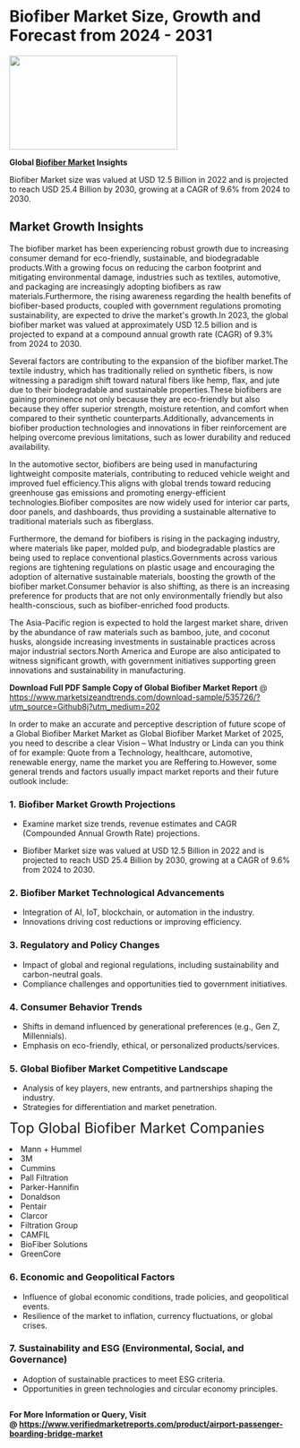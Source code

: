 <H1>Biofiber Market Size, Growth and Forecast from 2024 - 2031</H1><img class="aligncenter size-medium wp-image-584254" src="https://thirdeyenews.in/wp-content/uploads/2024/09/Global-Market-Research-300x168.jpeg" alt="" width="300" height="168" /><p><strong>Global&nbsp;<a href="https://www.marketsizeandtrends.com/download-sample/535726/?utm_source=Github8j?utm_medium=202">Biofiber Market</a> Insights</strong></p><p>Biofiber Market size was valued at USD 12.5 Billion in 2022 and is projected to reach USD 25.4 Billion by 2030, growing at a CAGR of 9.6% from 2024 to 2030.</p><p><h2>Market Growth Insights</h2> <p>The biofiber market has been experiencing robust growth due to increasing consumer demand for eco-friendly, sustainable, and biodegradable products.With a growing focus on reducing the carbon footprint and mitigating environmental damage, industries such as textiles, automotive, and packaging are increasingly adopting biofibers as raw materials.Furthermore, the rising awareness regarding the health benefits of biofiber-based products, coupled with government regulations promoting sustainability, are expected to drive the market's growth.In 2023, the global biofiber market was valued at approximately USD 12.5 billion and is projected to expand at a compound annual growth rate (CAGR) of 9.3% from 2024 to 2030.</p> <p>Several factors are contributing to the expansion of the biofiber market.The textile industry, which has traditionally relied on synthetic fibers, is now witnessing a paradigm shift toward natural fibers like hemp, flax, and jute due to their biodegradable and sustainable properties.These biofibers are gaining prominence not only because they are eco-friendly but also because they offer superior strength, moisture retention, and comfort when compared to their synthetic counterparts.Additionally, advancements in biofiber production technologies and innovations in fiber reinforcement are helping overcome previous limitations, such as lower durability and reduced availability.</p> <p>In the automotive sector, biofibers are being used in manufacturing lightweight composite materials, contributing to reduced vehicle weight and improved fuel efficiency.This aligns with global trends toward reducing greenhouse gas emissions and promoting energy-efficient technologies.Biofiber composites are now widely used for interior car parts, door panels, and dashboards, thus providing a sustainable alternative to traditional materials such as fiberglass.</p> <p>Furthermore, the demand for biofibers is rising in the packaging industry, where materials like paper, molded pulp, and biodegradable plastics are being used to replace conventional plastics.Governments across various regions are tightening regulations on plastic usage and encouraging the adoption of alternative sustainable materials, boosting the growth of the biofiber market.Consumer behavior is also shifting, as there is an increasing preference for products that are not only environmentally friendly but also health-conscious, such as biofiber-enriched food products.</p> <p>The Asia-Pacific region is expected to hold the largest market share, driven by the abundance of raw materials such as bamboo, jute, and coconut husks, alongside increasing investments in sustainable practices across major industrial sectors.North America and Europe are also anticipated to witness significant growth, with government initiatives supporting green innovations and sustainability in manufacturing.</p> <p><span class=""><strong>Download Full PDF Sample Copy of Global Biofiber Market Report</strong> @ <a href="https://www.marketsizeandtrends.com/download-sample/535726/?utm_source=Github8j?utm_medium=202" target="_blank">https://www.marketsizeandtrends.com/download-sample/535726/?utm_source=Github8j?utm_medium=202</a></span></p><p>In order to make an accurate and perceptive description of future scope of a Global&nbsp;Biofiber Market Market as Global&nbsp;Biofiber Market Market of 2025, you need to describe a clear Vision &ndash; What Industry or Linda can you think of for example: Quote from a Technology, healthcare, automotive, renewable energy, name the market you are Reffering to.However, some general trends and factors usually impact market reports and their future outlook include:</p><h3>1.&nbsp;<strong>Biofiber Market Growth Projections</strong></h3><ul><li>Examine market size trends, revenue estimates and CAGR (Compounded Annual Growth Rate) projections.</li><li><p>Biofiber Market size was valued at USD 12.5 Billion in 2022 and is projected to reach USD 25.4 Billion by 2030, growing at a CAGR of 9.6% from 2024 to 2030.</p></li></ul><h3>2.&nbsp;<strong>Biofiber Market Technological Advancements</strong></h3><ul><li>Integration of AI, IoT, blockchain, or automation in the industry.</li><li>Innovations driving cost reductions or improving efficiency.</li></ul><h3>3.&nbsp;<strong>Regulatory and Policy Changes</strong></h3><ul><li>Impact of global and regional regulations, including sustainability and carbon-neutral goals.</li><li>Compliance challenges and opportunities tied to government initiatives.</li></ul><h3>4.&nbsp;<strong>Consumer Behavior Trends</strong></h3><ul><li>Shifts in demand influenced by generational preferences (e.g., Gen Z, Millennials).</li><li>Emphasis on eco-friendly, ethical, or personalized products/services.</li></ul><h3>5.&nbsp;<strong>Global Biofiber Market Competitive Landscape</strong></h3><ul><li>Analysis of key players, new entrants, and partnerships shaping the industry.</li><li>Strategies for differentiation and market penetration.</li></ul><p data-pm-slice="1 1 []"><span style="color: inherit; font-family: inherit; font-size: 25px;">Top Global Biofiber Market Companies</span></p><div class="" data-test-id=""><p><li>Mann + Hummel</li><li> 3M</li><li> Cummins</li><li> Pall Filtration</li><li> Parker-Hannifin</li><li> Donaldson</li><li> Pentair</li><li> Clarcor</li><li> Filtration Group</li><li> CAMFIL</li><li> BioFiber Solutions</li><li> GreenCore</li></p></div><h3>6.&nbsp;<strong>Economic and Geopolitical Factors</strong></h3><ul><li>Influence of global economic conditions, trade policies, and geopolitical events.</li><li>Resilience of the market to inflation, currency fluctuations, or global crises.</li></ul><h3>7.&nbsp;<strong>Sustainability and ESG (Environmental, Social, and Governance)</strong></h3><ul><li>Adoption of sustainable practices to meet ESG criteria.</li><li>Opportunities in green technologies and circular economy principles.</li></ul><h2><strong style="font-size: 14px;">For More Information or Query, Visit @&nbsp;</strong><a style="background-color: #ffffff; font-size: 14px;" href="https://www.marketsizeandtrends.com/report/biofiber-market/" target="_blank">https://www.verifiedmarketreports.com/product/airport-passenger-boarding-bridge-market</a></h2>